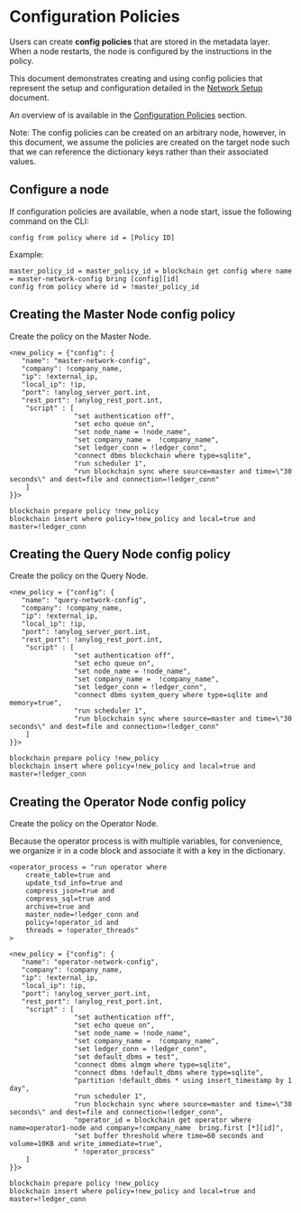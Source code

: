 # Configuration Policies

Users can create **config policies** that are stored in the metadata layer. When a node restarts, the node is configured
by the instructions in the policy.

This document demonstrates creating and using config policies that represent the setup and configuration detailed in the
[Network Setup](Network%20Setup.md) document.  

An overview of is available in the [Configuration Policies](../../policies.md#configuration-policies) section.

Note: The config policies can be created on an arbitrary node, however, in this document, we assume the policies
are created on the target node such that we can reference the dictionary keys rather than their associated values.

## Configure a node
If configuration policies are available, when a node start, issue the following command on the CLI:
```anylog
config from policy where id = [Policy ID] 
```
Example:
```anylog
master_policy_id = master_policy_id = blockchain get config where name = master-network-config bring [config][id]
config from policy where id = !master_policy_id
```


## Creating the Master Node config policy
Create the policy on the Master Node.
 
```anylog   
<new_policy = {"config": {
   "name": "master-network-config",
   "company": !company_name,
   "ip": !external_ip,
   "local_ip": !ip,
   "port": !anylog_server_port.int,
   "rest_port": !anylog_rest_port.int,
    "script" : [
                "set authentication off",
                "set echo queue on",
                "set node_name = !node_name",
                "set company_name =  !company_name",            
                "set ledger_conn = !ledger_conn",
                "connect dbms blockchain where type=sqlite",
                "run scheduler 1",
                "run blockchain sync where source=master and time=\"30 seconds\" and dest=file and connection=!ledger_conn"
    ]
}}>

blockchain prepare policy !new_policy
blockchain insert where policy=!new_policy and local=true and master=!ledger_conn
```

## Creating the Query Node config policy
Create the policy on the Query Node.
 
```anylog   
<new_policy = {"config": {
   "name": "query-network-config",
   "company": !company_name,
   "ip": !external_ip,
   "local_ip": !ip,
   "port": !anylog_server_port.int,
   "rest_port": !anylog_rest_port.int,
    "script" : [
                "set authentication off",
                "set echo queue on",
                "set node_name = !node_name",
                "set company_name =  !company_name",            
                "set ledger_conn = !ledger_conn",
                "connect dbms system_query where type=sqlite and memory=true",
                "run scheduler 1",
                "run blockchain sync where source=master and time=\"30 seconds\" and dest=file and connection=!ledger_conn"
    ]
}}>

blockchain prepare policy !new_policy
blockchain insert where policy=!new_policy and local=true and master=!ledger_conn
```

## Creating the Operator Node config policy
Create the policy on the Operator Node.

Because the operator process is with multiple variables, for convenience, we organize ir in a code block
and associate it with a key in the dictionary.
```anylog 
<operator_process = "run operator where
    create_table=true and
    update_tsd_info=true and
    compress_json=true and
    compress_sql=true and 
    archive=true and
    master_node=!ledger_conn and
    policy=!operator_id and
    threads = !operator_threads"
> 
```

 
```anylog   
<new_policy = {"config": {
   "name": "operator-network-config",
   "company": !company_name,
   "ip": !external_ip,
   "local_ip": !ip,
   "port": !anylog_server_port.int,
   "rest_port": !anylog_rest_port.int,
    "script" : [
                "set authentication off",
                "set echo queue on",
                "set node_name = !node_name",
                "set company_name =  !company_name",            
                "set ledger_conn = !ledger_conn",
                "set default_dbms = test",
                "connect dbms almgm where type=sqlite",
                "connect dbms !default_dbms where type=sqlite",
                "partition !default_dbms * using insert_timestamp by 1 day",
                "run scheduler 1",
                "run blockchain sync where source=master and time=\"30 seconds\" and dest=file and connection=!ledger_conn",
                "operator_id = blockchain get operator where name=operator1-node and company=!company_name  bring.first [*][id]",
                "set buffer threshold where time=60 seconds and volume=10KB and write_immediate=true",
                " !operator_process"
    ]
}}>

blockchain prepare policy !new_policy
blockchain insert where policy=!new_policy and local=true and master=!ledger_conn
```